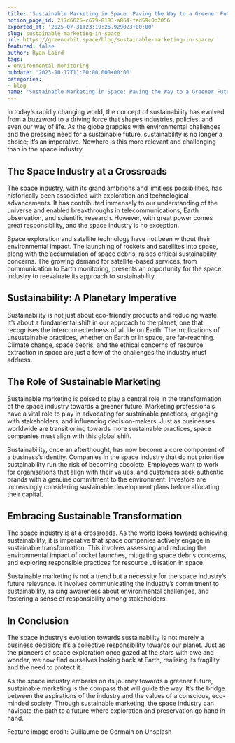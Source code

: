 ```yaml
---
title: 'Sustainable Marketing in Space: Paving the Way to a Greener Future'
notion_page_id: 217d6625-c679-8183-a864-fed59c0d2056
exported_at: '2025-07-31T23:19:26.929023+00:00'
slug: sustainable-marketing-in-space
url: https://greenorbit.space/blog/sustainable-marketing-in-space/
featured: false
author: Ryan Laird
tags:
- environmental monitoring
pubdate: '2023-10-17T11:00:00.000+00:00'
categories:
- blog
name: 'Sustainable Marketing in Space: Paving the Way to a Greener Future'
---
```


In today’s rapidly changing world, the concept of sustainability has evolved from a buzzword to a driving force that shapes industries, policies, and even our way of life. As the globe grapples with environmental challenges and the pressing need for a sustainable future, sustainability is no longer a choice; it’s an imperative. Nowhere is this more relevant and challenging than in the space industry.

## The Space Industry at a Crossroads

The space industry, with its grand ambitions and limitless possibilities, has historically been associated with exploration and technological advancements. It has contributed immensely to our understanding of the universe and enabled breakthroughs in telecommunications, Earth observation, and scientific research. However, with great power comes great responsibility, and the space industry is no exception.

Space exploration and satellite technology have not been without their environmental impact. The launching of rockets and satellites into space, along with the accumulation of space debris, raises critical sustainability concerns. The growing demand for satellite-based services, from communication to Earth monitoring, presents an opportunity for the space industry to reevaluate its approach to sustainability.

## Sustainability: A Planetary Imperative

Sustainability is not just about eco-friendly products and reducing waste. It’s about a fundamental shift in our approach to the planet, one that recognises the interconnectedness of all life on Earth. The implications of unsustainable practices, whether on Earth or in space, are far-reaching. Climate change, space debris, and the ethical concerns of resource extraction in space are just a few of the challenges the industry must address.

## The Role of Sustainable Marketing

Sustainable marketing is poised to play a central role in the transformation of the space industry towards a greener future. Marketing professionals have a vital role to play in advocating for sustainable practices, engaging with stakeholders, and influencing decision-makers. Just as businesses worldwide are transitioning towards more sustainable practices, space companies must align with this global shift.

Sustainability, once an afterthought, has now become a core component of a business’s identity. Companies in the space industry that do not prioritise sustainability run the risk of becoming obsolete. Employees want to work for organisations that align with their values, and customers seek authentic brands with a genuine commitment to the environment. Investors are increasingly considering sustainable development plans before allocating their capital.

## Embracing Sustainable Transformation

The space industry is at a crossroads. As the world looks towards achieving sustainability, it is imperative that space companies actively engage in sustainable transformation. This involves assessing and reducing the environmental impact of rocket launches, mitigating space debris concerns, and exploring responsible practices for resource utilisation in space.

Sustainable marketing is not a trend but a necessity for the space industry’s future relevance. It involves communicating the industry’s commitment to sustainability, raising awareness about environmental challenges, and fostering a sense of responsibility among stakeholders.

## In Conclusion

The space industry’s evolution towards sustainability is not merely a business decision; it’s a collective responsibility towards our planet. Just as the pioneers of space exploration once gazed at the stars with awe and wonder, we now find ourselves looking back at Earth, realising its fragility and the need to protect it.

As the space industry embarks on its journey towards a greener future, sustainable marketing is the compass that will guide the way. It’s the bridge between the aspirations of the industry and the values of a conscious, eco-minded society. Through sustainable marketing, the space industry can navigate the path to a future where exploration and preservation go hand in hand.

Feature image credit: Guillaume de Germain on Unsplash